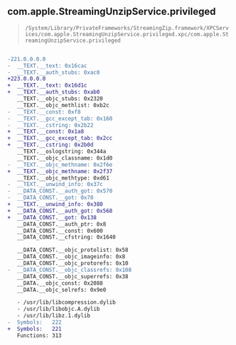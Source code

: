 ## com.apple.StreamingUnzipService.privileged

> `/System/Library/PrivateFrameworks/StreamingZip.framework/XPCServices/com.apple.StreamingUnzipService.privileged.xpc/com.apple.StreamingUnzipService.privileged`

```diff

-221.0.0.0.0
-  __TEXT.__text: 0x16cac
-  __TEXT.__auth_stubs: 0xac0
+223.0.0.0.0
+  __TEXT.__text: 0x16d1c
+  __TEXT.__auth_stubs: 0xab0
   __TEXT.__objc_stubs: 0x2320
   __TEXT.__objc_methlist: 0xb2c
-  __TEXT.__const: 0xf8
-  __TEXT.__gcc_except_tab: 0x160
-  __TEXT.__cstring: 0x2b22
+  __TEXT.__const: 0x1a8
+  __TEXT.__gcc_except_tab: 0x2cc
+  __TEXT.__cstring: 0x2b0d
   __TEXT.__oslogstring: 0x344a
   __TEXT.__objc_classname: 0x1d0
-  __TEXT.__objc_methname: 0x2f6e
+  __TEXT.__objc_methname: 0x2f37
   __TEXT.__objc_methtype: 0xd61
-  __TEXT.__unwind_info: 0x37c
-  __DATA_CONST.__auth_got: 0x570
-  __DATA_CONST.__got: 0x78
+  __TEXT.__unwind_info: 0x380
+  __DATA_CONST.__auth_got: 0x568
+  __DATA_CONST.__got: 0x138
   __DATA_CONST.__auth_ptr: 0x8
   __DATA_CONST.__const: 0x600
   __DATA_CONST.__cfstring: 0x1640

   __DATA_CONST.__objc_protolist: 0x58
   __DATA_CONST.__objc_imageinfo: 0x8
   __DATA_CONST.__objc_protorefs: 0x10
-  __DATA_CONST.__objc_classrefs: 0x108
   __DATA_CONST.__objc_superrefs: 0x38
   __DATA.__objc_const: 0x2088
   __DATA.__objc_selrefs: 0x9e0

   - /usr/lib/libcompression.dylib
   - /usr/lib/libobjc.A.dylib
   - /usr/lib/libz.1.dylib
-  Symbols:   222
+  Symbols:   221
   Functions: 313
 

```
